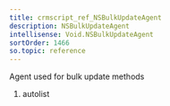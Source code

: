 ```yaml
---
title: crmscript_ref_NSBulkUpdateAgent
description: NSBulkUpdateAgent
intellisense: Void.NSBulkUpdateAgent
sortOrder: 1466
so.topic: reference
---
```



Agent used for bulk update methods




1. autolist

